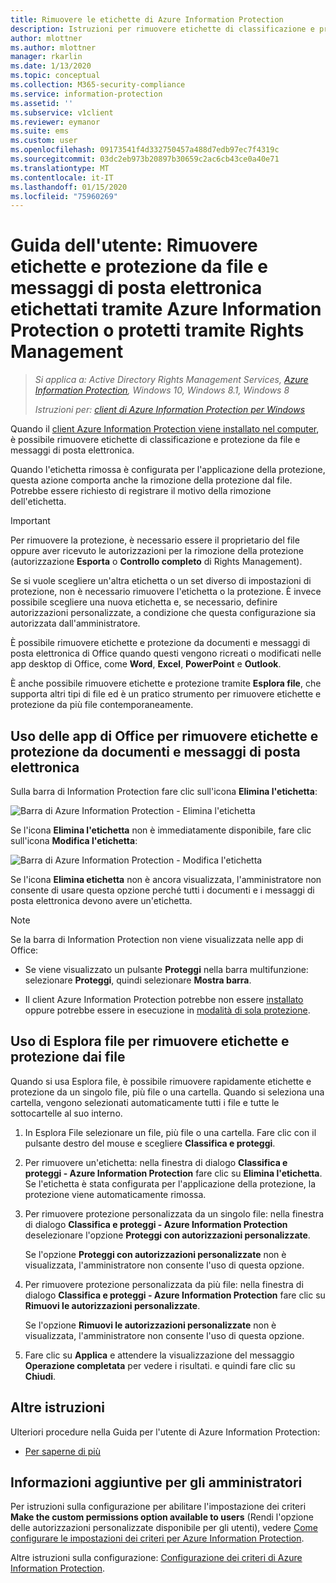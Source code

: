 ```yaml
---
title: Rimuovere le etichette di Azure Information Protection
description: Istruzioni per rimuovere etichette di classificazione e protezione da file etichettati tramite Azure Information Protection o protetti tramite Rights Management.
author: mlottner
ms.author: mlottner
manager: rkarlin
ms.date: 1/13/2020
ms.topic: conceptual
ms.collection: M365-security-compliance
ms.service: information-protection
ms.assetid: ''
ms.subservice: v1client
ms.reviewer: eymanor
ms.suite: ems
ms.custom: user
ms.openlocfilehash: 09173541f4d332750457a488d7edb97ec7f4319c
ms.sourcegitcommit: 03dc2eb973b20897b30659c2ac6cb43ce0a40e71
ms.translationtype: MT
ms.contentlocale: it-IT
ms.lasthandoff: 01/15/2020
ms.locfileid: "75960269"
---
```

# <a name="user-guide-remove-labels-and-protection-from-files-and-emails-that-have-been-labeled-by-azure-information-protection-or-protected-by-rights-management"></a>Guida dell'utente: Rimuovere etichette e protezione da file e messaggi di posta elettronica etichettati tramite Azure Information Protection o protetti tramite Rights Management

>*Si applica a: Active Directory Rights Management Services, [Azure Information Protection](https://azure.microsoft.com/pricing/details/information-protection), Windows 10, Windows 8.1, Windows 8*
>
> *Istruzioni per: [client di Azure Information Protection per Windows](../faqs.md#whats-the-difference-between-the-azure-information-protection-client-and-the-azure-information-protection-unified-labeling-client)*

Quando il [client Azure Information Protection viene installato nel computer](install-client-app.md), è possibile rimuovere etichette di classificazione e protezione da file e messaggi di posta elettronica.

Quando l'etichetta rimossa è configurata per l'applicazione della protezione, questa azione comporta anche la rimozione della protezione dal file. Potrebbe essere richiesto di registrare il motivo della rimozione dell'etichetta.

> [!IMPORTANT]
> Per rimuovere la protezione, è necessario essere il proprietario del file oppure aver ricevuto le autorizzazioni per la rimozione della protezione (autorizzazione **Esporta** o **Controllo completo** di Rights Management).

Se si vuole scegliere un'altra etichetta o un set diverso di impostazioni di protezione, non è necessario rimuovere l'etichetta o la protezione. È invece possibile scegliere una nuova etichetta e, se necessario, definire autorizzazioni personalizzate, a condizione che questa configurazione sia autorizzata dall'amministratore. 

È possibile rimuovere etichette e protezione da documenti e messaggi di posta elettronica di Office quando questi vengono ricreati o modificati nelle app desktop di Office, come **Word**, **Excel**, **PowerPoint** e **Outlook**. 

È anche possibile rimuovere etichette e protezione tramite **Esplora file**, che supporta altri tipi di file ed è un pratico strumento per rimuovere etichette e protezione da più file contemporaneamente.

## <a name="using-office-apps-to-remove-labels-and-protection-from-documents-and-emails"></a>Uso delle app di Office per rimuovere etichette e protezione da documenti e messaggi di posta elettronica

Sulla barra di Information Protection fare clic sull'icona **Elimina l'etichetta**:

![Barra di Azure Information Protection - Elimina l'etichetta](../media/delete-label.png)

Se l'icona **Elimina l'etichetta** non è immediatamente disponibile, fare clic sull'icona **Modifica l'etichetta**:

![Barra di Azure Information Protection - Modifica l'etichetta](../media/edit-label.png)

Se l'icona **Elimina etichetta** non è ancora visualizzata, l'amministratore non consente di usare questa opzione perché tutti i documenti e i messaggi di posta elettronica devono avere un'etichetta.

> [!NOTE]
> Se la barra di Information Protection non viene visualizzata nelle app di Office:
>
> - Se viene visualizzato un pulsante **Proteggi** nella barra multifunzione: selezionare **Proteggi**, quindi selezionare **Mostra barra**.
> 
> - Il client Azure Information Protection potrebbe non essere [installato](install-client-app.md) oppure potrebbe essere in esecuzione in [modalità di sola protezione](client-protection-only-mode.md).

## <a name="using-file-explorer-to-remove-labels-and-protection-from-files"></a>Uso di Esplora file per rimuovere etichette e protezione dai file

Quando si usa Esplora file, è possibile rimuovere rapidamente etichette e protezione da un singolo file, più file o una cartella. Quando si seleziona una cartella, vengono selezionati automaticamente tutti i file e tutte le sottocartelle al suo interno. 

1. In Esplora File selezionare un file, più file o una cartella. Fare clic con il pulsante destro del mouse e scegliere **Classifica e proteggi**.

2. Per rimuovere un'etichetta: nella finestra di dialogo **Classifica e proteggi - Azure Information Protection** fare clic su **Elimina l'etichetta**. Se l'etichetta è stata configurata per l'applicazione della protezione, la protezione viene automaticamente rimossa.

3. Per rimuovere protezione personalizzata da un singolo file: nella finestra di dialogo **Classifica e proteggi - Azure Information Protection** deselezionare l'opzione **Proteggi con autorizzazioni personalizzate**. 
    
    Se l'opzione **Proteggi con autorizzazioni personalizzate** non è visualizzata, l'amministratore non consente l'uso di questa opzione.
    
4. Per rimuovere protezione personalizzata da più file: nella finestra di dialogo **Classifica e proteggi - Azure Information Protection** fare clic su **Rimuovi le autorizzazioni personalizzate**.
    
    Se l'opzione **Rimuovi le autorizzazioni personalizzate** non è visualizzata, l'amministratore non consente l'uso di questa opzione.

5. Fare clic su **Applica** e attendere la visualizzazione del messaggio **Operazione completata** per vedere i risultati. e quindi fare clic su **Chiudi**.


## <a name="other-instructions"></a>Altre istruzioni
Ulteriori procedure nella Guida per l'utente di Azure Information Protection:

- [Per saperne di più](client-user-guide.md#what-do-you-want-to-do)

## <a name="additional-information-for-administrators"></a>Informazioni aggiuntive per gli amministratori    
Per istruzioni sulla configurazione per abilitare l'impostazione dei criteri **Make the custom permissions option available to users** (Rendi l'opzione delle autorizzazioni personalizzate disponibile per gli utenti), vedere [Come configurare le impostazioni dei criteri per Azure Information Protection](../configure-policy-settings.md).

Altre istruzioni sulla configurazione: [Configurazione dei criteri di Azure Information Protection](../configure-policy.md).

